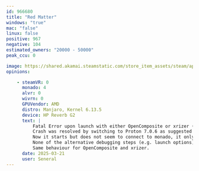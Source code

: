 ```yaml
---
id: 966680
title: "Red Matter"
windows: "true"
mac: "false"
linux: false
positive: 967
negative: 104
estimated_owners: "20000 - 50000"
peak_ccu: 0

image: https://shared.akamai.steamstatic.com/store_item_assets/steam/apps/966680/header.jpg?t=1727912175
opinions:

    - steamVR: 0
      monado: 4
      alvr: 0
      wivrn: 0
      GPUVendor: AMD
      distro: Manjaro, Kernel 6.13.5
      device: HP Reverb G2
      text: |
          Fatal Error upon launch with either OpenComposite or xrizer (no crash without either of them running, but then it only shows on the desktop ofc).
          Crash was resolved by switching to Proton 7.0.6 as suggested on ProtonDB.
          Now it starts but does not seem to connect to monado, it only shows on the desktop (not in the HMD), and it does not show reaction to controller or HMD tracking either.
          None of the alternative debugging steps (e.g. launch options) changed that.
          Same behaviour for OpenComposite and xrizer.
      date: 2025-03-21
      user: Seneral
---
```

